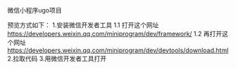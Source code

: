 微信小程序ugo项目

预览方式如下：
1.安装微信开发者工具
  1.1 打开这个网址 https://developers.weixin.qq.com/miniprogram/dev/framework/
  1.2 再打开这个网址 https://developers.weixin.qq.com/miniprogram/dev/devtools/download.html
2.拉取代码
3.用微信开发者工具打开
